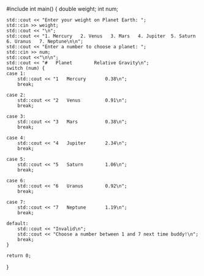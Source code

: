 #include <iostream>
int main() {
    double weight;
    int num;

    std::cout << "Enter your weight on Planet Earth: ";
    std::cin >> weight;
    std::cout << "\n";
    std::cout << "1. Mercury   2. Venus   3. Mars   4. Jupiter  5. Saturn   6. Uranus   7. Neptune\n\n";
    std::cout << "Enter a number to choose a planet: ";
    std::cin >> num;
    std::cout <<"\n\n";
    std::cout << "#   Planet        Relative Gravity\n";
    switch (num) {
    case 1:
        std::cout << "1   Mercury       0.38\n";
        break;

    case 2:
        std::cout << "2   Venus         0.91\n";
        break;

    case 3:
        std::cout << "3   Mars          0.38\n";
        break;

    case 4:
        std::cout << "4   Jupiter       2.34\n";
        break;

    case 5:
        std::cout << "5   Saturn        1.06\n";
        break;

    case 6:
        std::cout << "6   Uranus        0.92\n";
        break;

    case 7:
        std::cout << "7   Neptune       1.19\n";
        break;

    default:
        std::cout << "Invalid\n";
        std::cout << "Choose a number between 1 and 7 next time buddy!\n";
        break;
    }

    return 0;
}
